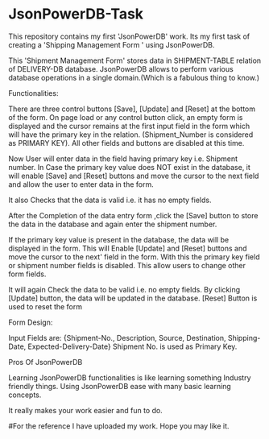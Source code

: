 # JsonPowerDB-Task
This repository contains my first 'JsonPowerDB' work.
Its my first task of creating a 'Shipping Management Form ' using JsonPowerDB.

This 'Shipment Management Form' stores data in SHIPMENT-TABLE relation of DELIVERY-DB database. JsonPowerDB allows to perform various database operations in a single domain.(Which is a fabulous thing to know.)

Functionalities:

There are three control buttons [Save], [Update] and [Reset] at the bottom of the form. On page load or any control button click, an empty form is displayed and the cursor remains at the first input field in the form which will have the primary key in the relation. (Shipment_Number is considered as PRIMARY KEY). All other fields and buttons are disabled at this time.

Now User will enter data in the field having primary key i.e. Shipment number.
In Case the primary key value does NOT exist in the database, it will enable [Save] and [Reset] buttons and move the cursor to the next field and allow the user to enter data in the form.

It also Checks that the data is valid i.e. it has no empty fields.

After the Completion of the data entry form ,click the [Save] button to store the data in the database and again enter the shipment number.

If the primary key value is present in the database, the data will be displayed in the form. This will Enable [Update] and [Reset] buttons and move the cursor to the next' field in the form. With this the primary key field or shipment number fields is disabled. This allow users to change other form fields.

It will again Check the data to be valid i.e. no empty fields.
By clicking [Update] button, the data will be updated in the database.
[Reset] Button is used to reset the form

Form Design:

Input Fields are: {Shipment-No., Description, Source, Destination, Shipping-Date, Expected-Delivery-Date} Shipment No. is used as Primary Key.

Pros Of JsonPowerDB

Learning JsonPowerDB functionalities is like
learning something Industry friendly things. Using JsonPowerDB ease with many basic learning concepts.

It really makes your work easier and fun to do.

#For the reference I have uploaded my work. Hope you may like it.
